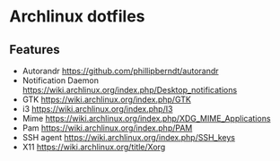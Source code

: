 # Archlinux dotfiles

## Features

- Autorandr <https://github.com/phillipberndt/autorandr>
- Notification Daemon <https://wiki.archlinux.org/index.php/Desktop_notifications>
- GTK <https://wiki.archlinux.org/index.php/GTK>
- i3 <https://wiki.archlinux.org/index.php/I3>
- Mime <https://wiki.archlinux.org/index.php/XDG_MIME_Applications>
- Pam <https://wiki.archlinux.org/index.php/PAM>
- SSH agent <https://wiki.archlinux.org/index.php/SSH_keys>
- X11 <https://wiki.archlinux.org/title/Xorg>
